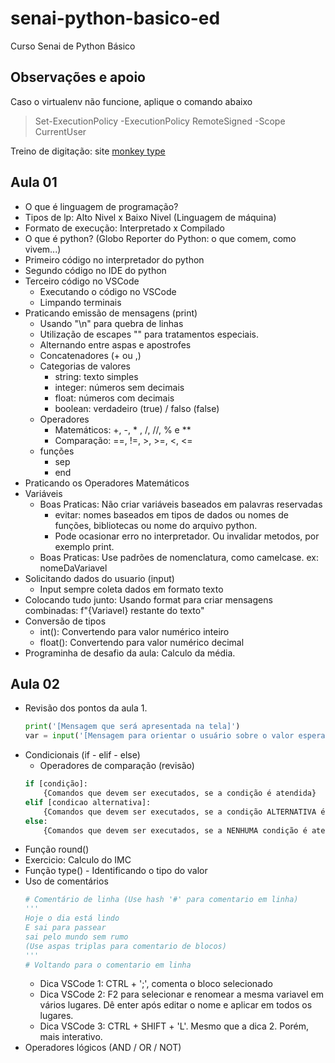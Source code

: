 # senai-python-basico-ed
Curso Senai de Python Básico

## Observações e apoio
Caso o virtualenv não funcione, aplique o comando abaixo
> Set-ExecutionPolicy -ExecutionPolicy RemoteSigned -Scope CurrentUser

Treino de digitação: site <a href="https://monkeytype.com/"> monkey type </a>

## Aula 01
- O que é linguagem de programação?
- Tipos de lp: Alto Nivel x Baixo Nivel (Linguagem de máquina)
- Formato de execução: Interpretado x Compilado
- O que é python? (Globo Reporter do Python: o que comem, como vivem...)
- Primeiro código no interpretador do python
- Segundo código no IDE do python
- Terceiro código no VSCode
    - Executando o código no VSCode
    - Limpando terminais
- Praticando emissão de mensagens (print)
    - Usando "\n" para quebra de linhas
    - Utilização de escapes "\" para tratamentos especiais.
    - Alternando entre aspas e apostrofes
    - Concatenadores (+ ou ,)
    - Categorias de valores
        - string: texto simples
        - integer: números sem decimais
        - float: números com decimais
        - boolean: verdadeiro (true) / falso (false)
    - Operadores
        - Matemáticos: +, -, * , /, //, % e **
        - Comparação: ==, !=, >, >=, <, <=
    - funções
        - sep
        - end
- Praticando os Operadores Matemáticos
- Variáveis
    - Boas Praticas: Não criar variáveis baseados em palavras reservadas
        - evitar: nomes baseados em tipos de dados ou nomes de funções, bibliotecas ou nome do arquivo python.
        - Pode ocasionar erro no interpretador. Ou invalidar metodos, por exemplo print.
    - Boas Praticas: Use padrões de nomenclatura, como camelcase. ex: nomeDaVariavel
- Solicitando dados do usuario (input)
    - Input sempre coleta dados em formato texto
- Colocando tudo junto: Usando format para criar mensagens combinadas: f"{Variavel} restante do texto"
- Conversão de tipos
    - int(): Convertendo para valor numérico inteiro
    - float(): Convertendo para valor numérico decimal
- Programinha de desafio da aula: Calculo da média.     



## Aula 02
- Revisão dos pontos da aula 1.
     ```python
    print('[Mensagem que será apresentada na tela]')
    var = input('[Mensagem para orientar o usuário sobre o valor esperado]')
    ```
- Condicionais (if - elif - else)
    - Operadores de comparação (revisão)
    ```python
    if [condição]:
        {Comandos que devem ser executados, se a condição é atendida}
    elif [condicao alternativa]:
        {Comandos que devem ser executados, se a condição ALTERNATIVA é atendida}
    else:
        {Comandos que devem ser executados, se a NENHUMA condição é atendida}        
    ```
- Função round()    
- Exercicio: Calculo do IMC
- Função type() - Identificando o tipo do valor
- Uso de comentários
    ```python
    # Comentário de linha (Use hash '#' para comentario em linha)
    '''
    Hoje o dia está lindo
    E sai para passear
    sai pelo mundo sem rumo
    (Use aspas triplas para comentario de blocos)
    '''
    # Voltando para o comentario em linha
    ```
    - Dica VSCode 1: CTRL + ';', comenta o bloco selecionado
    - Dica VSCode 2: F2 para selecionar e renomear a mesma variavel em vários lugares. Dê enter após editar o nome e aplicar em todos os lugares.
    - Dica VSCode 3: CTRL + SHIFT + 'L'. Mesmo que a dica 2. Porém, mais interativo.
- Operadores lógicos (AND / OR / NOT)

